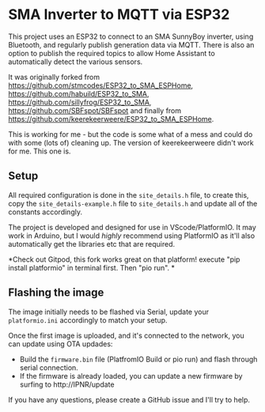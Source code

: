 # SMA Inverter to MQTT via ESP32

This project uses an ESP32 to connect to an SMA SunnyBoy inverter, using Bluetooth, and regularly publish generation data via MQTT. There is also an option to publish the required topics to allow Home Assistant to automatically detect the various sensors.

It was originally forked from https://github.com/stmcodes/ESP32_to_SMA_ESPHome, https://github.com/habuild/ESP32_to_SMA, https://github.com/sillyfrog/ESP32_to_SMA, https://github.com/SBFspot/SBFspot and finally from https://github.com/keerekeerweere/ESP32_to_SMA_ESPHome.


This is working for me - but the code is some what of a mess and could do with some (lots of) cleaning up.
The version of keerekeerweere didn't work for me. This one is.

## Setup

All required configuration is done in the `site_details.h` file, to create this, copy the `site_details-example.h` file to `site_details.h` and update all of the constants accordingly.

The project is developed and designed for use in VScode/PlatformIO. It may work in Arduino, but I would _highly_ recommend using PlatformIO as it'll also automatically get the libraries etc that are required.

*Check out Gitpod, this fork works great on that platform!
execute "pip install platformio" in terminal first.
Then "pio run".
*

## Flashing the image

The image initially needs to be flashed via Serial, update your `platformio.ini` accordingly to match your setup.

Once the first image is uploaded, and it's connected to the network, you can update using OTA updades:

- Build the `firmware.bin` file (PlatfromIO Build or pio run) and flash through serial connection.
- If the firmware is already loaded, you can update a new firmware by surfing to http://IPNR/update

If you have any questions, please create a GitHub issue and I'll try to help.

